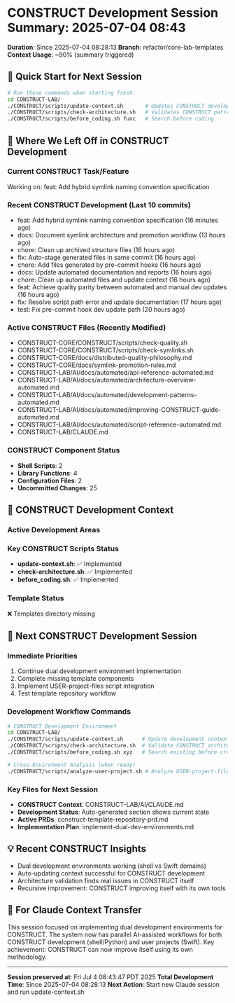 # CONSTRUCT Development Session Summary: 2025-07-04 08:43
**Duration**: Since 2025-07-04 08:28:13
**Branch**: refactor/core-lab-templates
**Context Usage**: ~90% (summary triggered)

## 🎯 Quick Start for Next Session
```bash
# Run these commands when starting fresh:
cd CONSTRUCT-LAB/
./CONSTRUCT/scripts/update-context.sh       # Updates CONSTRUCT development context
./CONSTRUCT/scripts/check-architecture.sh   # Validates CONSTRUCT patterns
./CONSTRUCT/scripts/before_coding.sh func   # Search before coding
```

## 📍 Where We Left Off in CONSTRUCT Development

### Current CONSTRUCT Task/Feature
Working on: feat: Add hybrid symlink naming convention specification

### Recent CONSTRUCT Development (Last 10 commits)
- feat: Add hybrid symlink naming convention specification (16 minutes ago)
- docs: Document symlink architecture and promotion workflow (13 hours ago)
- chore: Clean up archived structure files (16 hours ago)
- fix: Auto-stage generated files in same commit (16 hours ago)
- chore: Add files generated by pre-commit hooks (16 hours ago)
- docs: Update automated documentation and reports (16 hours ago)
- chore: Clean up automated files and update context (16 hours ago)
- feat: Achieve quality parity between automated and manual dev updates (16 hours ago)
- fix: Resolve script path error and update documentation (17 hours ago)
- test: Fix pre-commit hook dev update path (20 hours ago)

### Active CONSTRUCT Files (Recently Modified)
- CONSTRUCT-CORE/CONSTRUCT/scripts/check-quality.sh
- CONSTRUCT-CORE/CONSTRUCT/scripts/check-symlinks.sh
- CONSTRUCT-CORE/docs/distributed-quality-philosophy.md
- CONSTRUCT-CORE/docs/symlink-promotion-rules.md
- CONSTRUCT-LAB/AI/docs/automated/api-reference-automated.md
- CONSTRUCT-LAB/AI/docs/automated/architecture-overview-automated.md
- CONSTRUCT-LAB/AI/docs/automated/development-patterns-automated.md
- CONSTRUCT-LAB/AI/docs/automated/improving-CONSTRUCT-guide-automated.md
- CONSTRUCT-LAB/AI/docs/automated/script-reference-automated.md
- CONSTRUCT-LAB/CLAUDE.md

### CONSTRUCT Component Status
- **Shell Scripts**:        2
- **Library Functions**:        4
- **Configuration Files**:        2
- **Uncommitted Changes**:       25

## 🔧 CONSTRUCT Development Context

### Active Development Areas


### Key CONSTRUCT Scripts Status
- **update-context.sh**: ✅ Implemented
- **check-architecture.sh**: ✅ Implemented
- **before_coding.sh**: ✅ Implemented

### Template Status
❌ Templates directory missing

## 🚀 Next CONSTRUCT Development Session

### Immediate Priorities
1. Continue dual development environment implementation
2. Complete missing template components
3. Implement USER-project-files script integration
4. Test template repository workflow

### Development Workflow Commands
```bash
# CONSTRUCT Development Environment
cd CONSTRUCT-LAB/
./CONSTRUCT/scripts/update-context.sh      # Update development context
./CONSTRUCT/scripts/check-architecture.sh  # Validate CONSTRUCT architecture
./CONSTRUCT/scripts/before_coding.sh xyz   # Search existing before creating

# Cross-Environment Analysis (when ready)
./CONSTRUCT/scripts/analyze-user-project.sh # Analyze USER-project-files patterns
```

### Key Files for Next Session
- **CONSTRUCT Context**: CONSTRUCT-LAB/AI/CLAUDE.md
- **Development Status**: Auto-generated section shows current state
- **Active PRDs**: construct-template-repository-prd.md
- **Implementation Plan**: implement-dual-dev-environments.md

## 💡 Recent CONSTRUCT Insights
- Dual development environments working (shell vs Swift domains)
- Auto-updating context successful for CONSTRUCT development
- Architecture validation finds real issues in CONSTRUCT itself
- Recursive improvement: CONSTRUCT improving itself with its own tools

## 🤖 For Claude Context Transfer
This session focused on implementing dual development environments for CONSTRUCT. The system now has parallel AI-assisted workflows for both CONSTRUCT development (shell/Python) and user projects (Swift). Key achievement: CONSTRUCT can now improve itself using its own methodology.

---
**Session preserved at**: Fri Jul  4 08:43:47 PDT 2025
**Total Development Time**: Since 2025-07-04 08:28:13
**Next Action**: Start new Claude session and run update-context.sh
